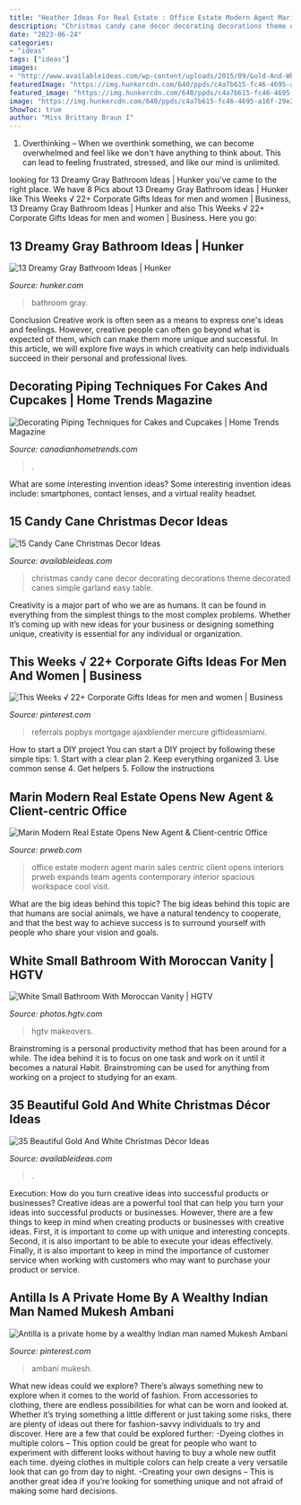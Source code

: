 ```yaml
---
title: "Heather Ideas For Real Estate : Office Estate Modern Agent Marin Sales Centric Client Opens Interiors Prweb Expands Team Agents Contemporary Interior Spacious Workspace Cool Visit"
description: "Christmas candy cane decor decorating decorations theme decorated canes simple garland easy table"
date: "2023-06-24"
categories:
- "ideas"
tags: ["ideas"]
images:
- "http://www.availableideas.com/wp-content/uploads/2015/09/Gold-And-White-Christmas-Décor-Ideas-33.jpg"
featuredImage: "https://img.hunkercdn.com/640/ppds/c4a7b615-fc46-4695-a16f-29e23f61f21a.jpg"
featured_image: "https://img.hunkercdn.com/640/ppds/c4a7b615-fc46-4695-a16f-29e23f61f21a.jpg"
image: "https://img.hunkercdn.com/640/ppds/c4a7b615-fc46-4695-a16f-29e23f61f21a.jpg"
ShowToc: true
author: "Miss Brittany Braun I"
---
```



1) Overthinking – When we overthink something, we can become overwhelmed and feel like we don't have anything to think about. This can lead to feeling frustrated, stressed, and like our mind is unlimited.

	

		
looking for 13 Dreamy Gray Bathroom Ideas | Hunker you've came to the right place. We have 8 Pics about 13 Dreamy Gray Bathroom Ideas | Hunker like This Weeks √ 22+ Corporate Gifts Ideas for men and women | Business, 13 Dreamy Gray Bathroom Ideas | Hunker and also This Weeks √ 22+ Corporate Gifts Ideas for men and women | Business. Here you go:
		
    
## 13 Dreamy Gray Bathroom Ideas | Hunker

<img loading=lazy src="https://img.hunkercdn.com/640/ppds/c4a7b615-fc46-4695-a16f-29e23f61f21a.jpg" onerror="this.onerror=null;this.src='https://tse4.mm.bing.net/th?id=OIP.2nCoYt6IhhH2FISV3WipaAHaJ3&amp;pid=15.1';" alt="13 Dreamy Gray Bathroom Ideas | Hunker">

_Source: hunker.com_

>bathroom gray. 

	

Conclusion
Creative work is often seen as a means to express one's ideas and feelings. However, creative people can often go beyond what is expected of them, which can make them more unique and successful. In this article, we will explore five ways in which creativity can help individuals succeed in their personal and professional lives.

    
## Decorating Piping Techniques For Cakes And Cupcakes | Home Trends Magazine

<img loading=lazy src="https://canadianhometrends.com/wp-content/gallery/decorating-piping-techniques-for-cakes-and-cupcakes/cake-piping.jpg" onerror="this.onerror=null;this.src='https://tse3.mm.bing.net/th?id=OIP.7ny3ZC-qfLYKhP2cx_VW6wAAAA&amp;pid=15.1';" alt="Decorating Piping Techniques for Cakes and Cupcakes | Home Trends Magazine">

_Source: canadianhometrends.com_

>. 

	

What are some interesting invention ideas?
Some interesting invention ideas include: smartphones, contact lenses, and a virtual reality headset.

    
## 15 Candy Cane Christmas Decor Ideas

<img loading=lazy src="http://availableideas.com/wp-content/uploads/2015/09/Simple-Candy-Cane-Christmas-Decor.jpg" onerror="this.onerror=null;this.src='https://tse2.mm.bing.net/th?id=OIP.-W4x5GmigBRfrKUSnuhRwwDIEs&amp;pid=15.1';" alt="15 Candy Cane Christmas Decor Ideas">

_Source: availableideas.com_

>christmas candy cane decor decorating decorations theme decorated canes simple garland easy table. 

	

Creativity is a major part of who we are as humans. It can be found in everything from the simplest things to the most complex problems. Whether it’s coming up with new ideas for your business or designing something unique, creativity is essential for any individual or organization.

    
## This Weeks √ 22+ Corporate Gifts Ideas For Men And Women | Business

<img loading=lazy src="https://i.pinimg.com/736x/e4/94/f5/e494f53c867dd49b59fabee805988df4.jpg" onerror="this.onerror=null;this.src='https://tse3.mm.bing.net/th?id=OIP.c6z9aBTHfH57rmlOLeukkgHaJ6&amp;pid=15.1';" alt="This Weeks √ 22+ Corporate Gifts Ideas for men and women | Business">

_Source: pinterest.com_

>referrals popbys mortgage ajaxblender mercure giftideasmiami. 

	

How to start a DIY project
You can start a DIY project by following these simple tips: 1. Start with a clear plan 2. Keep everything organized 3. Use common sense 4. Get helpers 5. Follow the instructions 
    
## Marin Modern Real Estate Opens New Agent &amp; Client-centric Office

<img loading=lazy src="http://ww1.prweb.com/prfiles/2012/05/01/9466516/office2.jpg" onerror="this.onerror=null;this.src='https://tse2.mm.bing.net/th?id=OIP.sixzrJZsnXpJG9_nsvvfXAHaE6&amp;pid=15.1';" alt="Marin Modern Real Estate Opens New Agent &amp; Client-centric Office">

_Source: prweb.com_

>office estate modern agent marin sales centric client opens interiors prweb expands team agents contemporary interior spacious workspace cool visit. 

	

What are the big ideas behind this topic?
The big ideas behind this topic are that humans are social animals, we have a natural tendency to cooperate, and that the best way to achieve success is to surround yourself with people who share your vision and goals.

    
## White Small Bathroom With Moroccan Vanity | HGTV

<img loading=lazy src="https://hgtvhome.sndimg.com/content/dam/images/hgtv/fullset/2018/1/22/1/IO_Stephanie-Hatten_Vintage-Charm_001.jpg.rend.hgtvcom.966.1449.suffix/1516633046764.jpeg" onerror="this.onerror=null;this.src='https://tse2.mm.bing.net/th?id=OIP.c0ywuMFoCoe92nlV5787EgHaLH&amp;pid=15.1';" alt="White Small Bathroom With Moroccan Vanity | HGTV">

_Source: photos.hgtv.com_

>hgtv makeovers. 

	

Brainstroming is a personal productivity method that has been around for a while. The idea behind it is to focus on one task and work on it until it becomes a natural Habit. Brainstroming can be used for anything from working on a project to studying for an exam.

    
## 35 Beautiful Gold And White Christmas Décor Ideas

<img loading=lazy src="http://www.availableideas.com/wp-content/uploads/2015/09/Gold-And-White-Christmas-Décor-Ideas-33.jpg" onerror="this.onerror=null;this.src='https://tse4.mm.bing.net/th?id=OIP.6P7udyTCiQYueauW-od2uQHaLH&amp;pid=15.1';" alt="35 Beautiful Gold And White Christmas Décor Ideas">

_Source: availableideas.com_

>. 

	

Execution: How do you turn creative ideas into successful products or businesses?
Creative ideas are a powerful tool that can help you turn your ideas into successful products or businesses. However, there are a few things to keep in mind when creating products or businesses with creative ideas. First, it is important to come up with unique and interesting concepts. Second, it is also important to be able to execute your ideas effectively. Finally, it is also important to keep in mind the importance of customer service when working with customers who may want to purchase your product or service.

    
## Antilla Is A Private Home By A Wealthy Indian Man Named Mukesh Ambani

<img loading=lazy src="https://i.pinimg.com/736x/fa/94/90/fa9490c3dbef8cad4c798a0adf4558a6.jpg" onerror="this.onerror=null;this.src='https://tse2.mm.bing.net/th?id=OIP.ivadksItlYfz0wMyx1bQYwHaKC&amp;pid=15.1';" alt="Antilla is a private home by a wealthy Indian man named Mukesh Ambani">

_Source: pinterest.com_

>ambani mukesh. 

	

What new ideas could we explore?
There’s always something new to explore when it comes to the world of fashion. From accessories to clothing, there are endless possibilities for what can be worn and looked at. Whether it’s trying something a little different or just taking some risks, there are plenty of ideas out there for fashion-savvy individuals to try and discover. Here are a few that could be explored further: 
-Dyeing clothes in multiple colors – This option could be great for people who want to experiment with different looks without having to buy a whole new outfit each time. dyeing clothes in multiple colors can help create a very versatile look that can go from day to night. 
-Creating your own designs – This is another great idea if you’re looking for something unique and not afraid of making some hard decisions.

